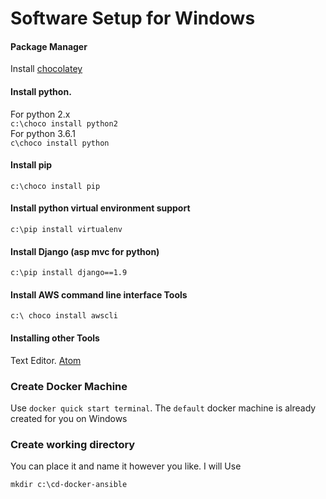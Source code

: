 # Software Setup for Windows


#### Package Manager

Install [chocolatey](https://chocolatey.org/)

#### Install python.
For python 2.x <br>
`c:\choco install python2`
<br>
For python 3.6.1 <br>
`c\choco install python`

#### Install pip <br>
`c:\choco install pip`

#### Install python virtual environment support
`c:\pip install virtualenv`

#### Install Django (asp mvc for python)
`c:\pip install django==1.9`

#### Install AWS command line interface Tools

`c:\ choco install awscli`


#### Installing other Tools

Text Editor. [Atom](https://atom.io/)


### Create Docker Machine

Use `docker quick start terminal`. The `default` docker machine is already created for you on Windows

### Create working directory

You can place it and name it however you like.
I will Use

`mkdir c:\cd-docker-ansible`
